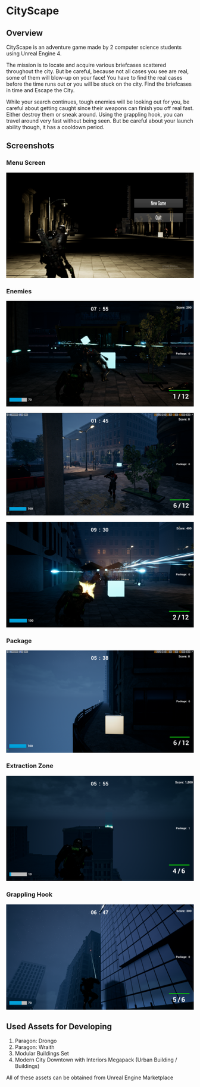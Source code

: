 # CityScape

## Overview
CityScape is an adventure game made by 2 computer science students using Unreal Engine 4.

The mission is to locate and acquire various briefcases scattered throughout the city. But be careful, because not all cases you see are real, some of them will blow-up on your face! You have to find the real cases before the time runs out or you will be stuck on the city. Find the briefcases in time and Escape the City.

While your search continues, tough enemies will be looking out for you, be careful about getting caught since their weapons can finish you off real fast. Either destroy them or sneak around.
Using the grappling hook, you can travel around very fast without being seen. But be careful about your launch ability though, it has a cooldown period.

## Screenshots
### Menu Screen
![alt text](Screenshots_CityScape_Github_Repo/Menu_Screen.png)

### Enemies
![alt text](Screenshots_CityScape_Github_Repo/Enemy_Death.png)

![alt text](Screenshots_CityScape_Github_Repo/Enemy_and_Checkpoint.png)

![alt text](Screenshots_CityScape_Github_Repo/Shootout_On_Ground_Multiple_Enemies.png)

### Package
![alt text](Screenshots_CityScape_Github_Repo/Fake_Briefcase.png)

### Extraction Zone
![alt text](Screenshots_CityScape_Github_Repo/ExtractionZone.png)

### Grappling Hook
![alt text](Screenshots_CityScape_Github_Repo/Swinging_Tall_Building.png)

## Used Assets for Developing
1.	Paragon: Drongo
2.	Paragon: Wraith
3.	Modular Buildings Set
4.	Modern City Downtown with Interiors Megapack (Urban Building / Buildings)

All of these assets can be obtained from Unreal Engine Marketplace

